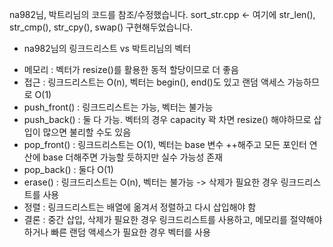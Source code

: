 na982님, 박트리님의 코드를 참조/수정했습니다.
sort_str.cpp <- 여기에 str_len(), str_cmp(), str_cpy(), swap() 구현해두었습니다.

* na982님의 링크드리스트 vs 박트리님의 벡터
- 메모리 : 벡터가 resize()를 활용한 동적 할당이므로 더 좋음
- 접근 : 링크드리스트는 O(n), 벡터는 begin(), end()도 있고 랜덤 액세스 가능하므로 O(1)
- push_front() : 링크드리스트는 가능, 벡터는 불가능
- push_back() : 둘 다 가능. 벡터의 경우 capacity 꽉 차면 resize() 해야하므로 삽입이 많으면 불리할 수도 있음
- pop_front() : 링크드리스트는 O(1), 벡터는 base 변수 ++해주고 모든 포인터 연산에 base 더해주면 가능할 듯하지만 실수 가능성 존재
- pop_back() : 둘다 O(1)
- erase() : 링크드리스트는 O(n), 벡터는 불가능 -> 삭제가 필요한 경우 링크드리스트를 사용
- 정렬 : 링크드리스트는 배열에 옮겨서 정렬하고 다시 삽입해야 함
- 결론 : 중간 삽입, 삭제가 필요한 경우 링크드리스트를 사용하고, 메모리를 절약해야 하거나 빠른 랜덤 액세스가 필요한 경우 벡터를 사용
